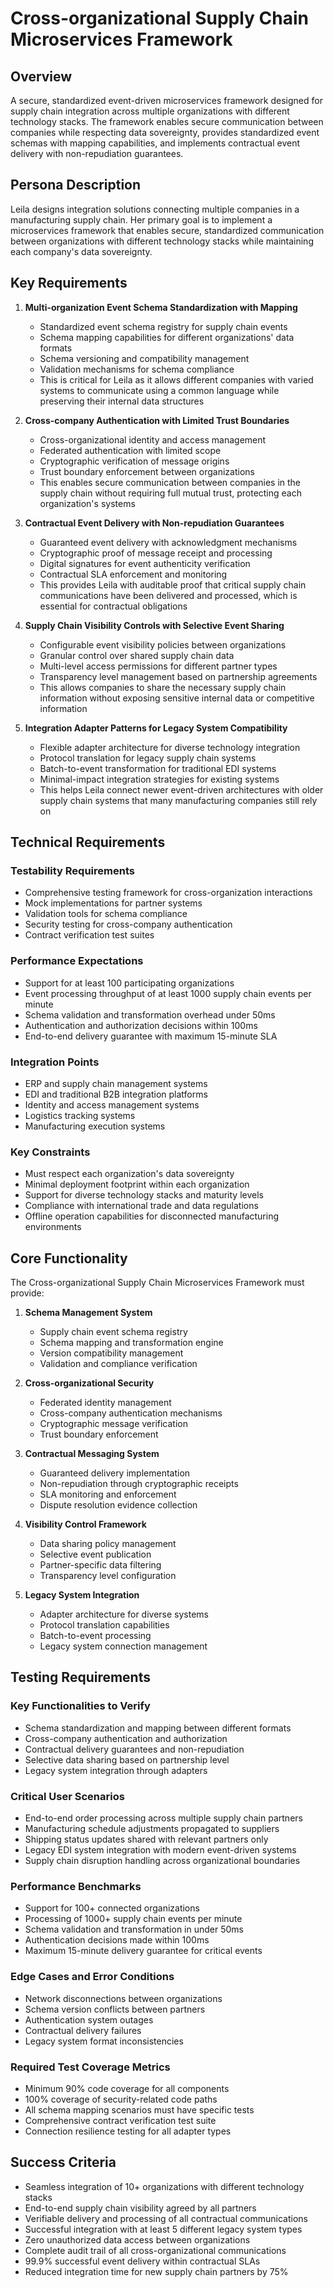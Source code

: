 # Cross-organizational Supply Chain Microservices Framework

## Overview
A secure, standardized event-driven microservices framework designed for supply chain integration across multiple organizations with different technology stacks. The framework enables secure communication between companies while respecting data sovereignty, provides standardized event schemas with mapping capabilities, and implements contractual event delivery with non-repudiation guarantees.

## Persona Description
Leila designs integration solutions connecting multiple companies in a manufacturing supply chain. Her primary goal is to implement a microservices framework that enables secure, standardized communication between organizations with different technology stacks while maintaining each company's data sovereignty.

## Key Requirements

1. **Multi-organization Event Schema Standardization with Mapping**
   - Standardized event schema registry for supply chain events
   - Schema mapping capabilities for different organizations' data formats
   - Schema versioning and compatibility management
   - Validation mechanisms for schema compliance
   - This is critical for Leila as it allows different companies with varied systems to communicate using a common language while preserving their internal data structures

2. **Cross-company Authentication with Limited Trust Boundaries**
   - Cross-organizational identity and access management
   - Federated authentication with limited scope
   - Cryptographic verification of message origins
   - Trust boundary enforcement between organizations
   - This enables secure communication between companies in the supply chain without requiring full mutual trust, protecting each organization's systems

3. **Contractual Event Delivery with Non-repudiation Guarantees**
   - Guaranteed event delivery with acknowledgment mechanisms
   - Cryptographic proof of message receipt and processing
   - Digital signatures for event authenticity verification
   - Contractual SLA enforcement and monitoring
   - This provides Leila with auditable proof that critical supply chain communications have been delivered and processed, which is essential for contractual obligations

4. **Supply Chain Visibility Controls with Selective Event Sharing**
   - Configurable event visibility policies between organizations
   - Granular control over shared supply chain data
   - Multi-level access permissions for different partner types
   - Transparency level management based on partnership agreements
   - This allows companies to share the necessary supply chain information without exposing sensitive internal data or competitive information

5. **Integration Adapter Patterns for Legacy System Compatibility**
   - Flexible adapter architecture for diverse technology integration
   - Protocol translation for legacy supply chain systems
   - Batch-to-event transformation for traditional EDI systems
   - Minimal-impact integration strategies for existing systems
   - This helps Leila connect newer event-driven architectures with older supply chain systems that many manufacturing companies still rely on

## Technical Requirements

### Testability Requirements
- Comprehensive testing framework for cross-organization interactions
- Mock implementations for partner systems
- Validation tools for schema compliance
- Security testing for cross-company authentication
- Contract verification test suites

### Performance Expectations
- Support for at least 100 participating organizations
- Event processing throughput of at least 1000 supply chain events per minute
- Schema validation and transformation overhead under 50ms
- Authentication and authorization decisions within 100ms
- End-to-end delivery guarantee with maximum 15-minute SLA

### Integration Points
- ERP and supply chain management systems
- EDI and traditional B2B integration platforms
- Identity and access management systems
- Logistics tracking systems
- Manufacturing execution systems

### Key Constraints
- Must respect each organization's data sovereignty
- Minimal deployment footprint within each organization
- Support for diverse technology stacks and maturity levels
- Compliance with international trade and data regulations
- Offline operation capabilities for disconnected manufacturing environments

## Core Functionality

The Cross-organizational Supply Chain Microservices Framework must provide:

1. **Schema Management System**
   - Supply chain event schema registry
   - Schema mapping and transformation engine
   - Version compatibility management
   - Validation and compliance verification

2. **Cross-organizational Security**
   - Federated identity management
   - Cross-company authentication mechanisms
   - Cryptographic message verification
   - Trust boundary enforcement

3. **Contractual Messaging System**
   - Guaranteed delivery implementation
   - Non-repudiation through cryptographic receipts
   - SLA monitoring and enforcement
   - Dispute resolution evidence collection

4. **Visibility Control Framework**
   - Data sharing policy management
   - Selective event publication
   - Partner-specific data filtering
   - Transparency level configuration

5. **Legacy System Integration**
   - Adapter architecture for diverse systems
   - Protocol translation capabilities
   - Batch-to-event processing
   - Legacy system connection management

## Testing Requirements

### Key Functionalities to Verify
- Schema standardization and mapping between different formats
- Cross-company authentication and authorization
- Contractual delivery guarantees and non-repudiation
- Selective data sharing based on partnership level
- Legacy system integration through adapters

### Critical User Scenarios
- End-to-end order processing across multiple supply chain partners
- Manufacturing schedule adjustments propagated to suppliers
- Shipping status updates shared with relevant partners only
- Legacy EDI system integration with modern event-driven systems
- Supply chain disruption handling across organizational boundaries

### Performance Benchmarks
- Support for 100+ connected organizations
- Processing of 1000+ supply chain events per minute
- Schema validation and transformation in under 50ms
- Authentication decisions made within 100ms
- Maximum 15-minute delivery guarantee for critical events

### Edge Cases and Error Conditions
- Network disconnections between organizations
- Schema version conflicts between partners
- Authentication system outages
- Contractual delivery failures
- Legacy system format inconsistencies

### Required Test Coverage Metrics
- Minimum 90% code coverage for all components
- 100% coverage of security-related code paths
- All schema mapping scenarios must have specific tests
- Comprehensive contract verification test suite
- Connection resilience testing for all adapter types

## Success Criteria
- Seamless integration of 10+ organizations with different technology stacks
- End-to-end supply chain visibility agreed by all partners
- Verifiable delivery and processing of all contractual communications
- Successful integration with at least 5 different legacy system types
- Zero unauthorized data access between organizations
- Complete audit trail of all cross-organizational communications
- 99.9% successful event delivery within contractual SLAs
- Reduced integration time for new supply chain partners by 75%